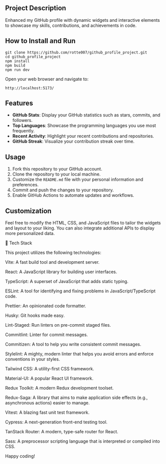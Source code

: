 ## Project Description

Enhanced my GitHub profile with dynamic widgets and interactive elements to showcase my skills, contributions, and achievements in code.

## How to Install and Run
```
git clone https://github.com/rotte007/github_profile_project.git
cd github_profile_project
npm install
npm build
npm run dev
```
Open your web browser and navigate to:

```
http://localhost:5173/
```

## Features

- **GitHub Stats**: Display your GitHub statistics such as stars, commits, and followers.
- **Top Languages**: Showcase the programming languages you use most frequently.
- **Recent Activity**: Highlight your recent contributions and repositories.
- **GitHub Streak**: Visualize your contribution streak over time.

## Usage

1. Fork this repository to your GitHub account.
2. Clone the repository to your local machine.
3. Customize the `README.md` file with your personal information and preferences.
4. Commit and push the changes to your repository.
5. Enable GitHub Actions to automate updates and workflows.

## Customization

Feel free to modify the HTML, CSS, and JavaScript files to tailor the widgets and layout to your liking. You can also integrate additional APIs to display more personalized data.

🚀 Tech Stack

This project utilizes the following technologies:

Vite: A fast build tool and development server.

React: A JavaScript library for building user interfaces.

TypeScript: A superset of JavaScript that adds static typing.

ESLint: A tool for identifying and fixing problems in JavaScript/TypeScript code.

Prettier: An opinionated code formatter.

Husky: Git hooks made easy.

Lint-Staged: Run linters on pre-commit staged files.

Commitlint: Linter for commit messages.

Commitizen: A tool to help you write consistent commit messages.

Stylelint: A mighty, modern linter that helps you avoid errors and enforce conventions in your styles.

Tailwind CSS: A utility-first CSS framework.

Material-UI: A popular React UI framework.

Redux Toolkit: A modern Redux development toolset.

Redux-Saga: A library that aims to make application side effects (e.g., asynchronous actions) easier to manage.

Vitest: A blazing fast unit test framework.

Cypress: A next-generation front-end testing tool.

TanStack Router: A modern, type-safe router for React.

Sass: A preprocessor scripting language that is interpreted or compiled into CSS.

Happy coding!
